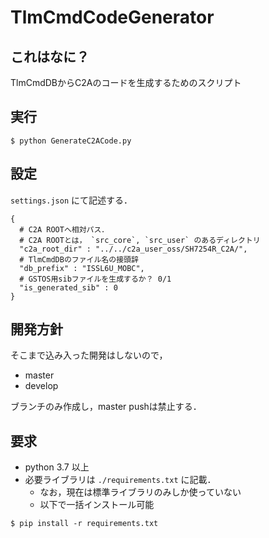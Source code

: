 # TlmCmdCodeGenerator
## これはなに？
TlmCmdDBからC2Aのコードを生成するためのスクリプト

## 実行
```
$ python GenerateC2ACode.py
```

## 設定
`settings.json` にて記述する．

```
{
  # C2A ROOTへ相対パス．
  # C2A ROOTとは， `src_core`, `src_user` のあるディレクトリ
  "c2a_root_dir" : "../../c2a_user_oss/SH7254R_C2A/",
  # TlmCmdDBのファイル名の接頭辞
  "db_prefix" : "ISSL6U_MOBC",
  # GSTOS用sibファイルを生成するか？ 0/1
  "is_generated_sib" : 0
}
```


## 開発方針
そこまで込み入った開発はしないので，

- master
- develop

ブランチのみ作成し，master pushは禁止する．


## 要求
- python 3.7 以上
- 必要ライブラリは `./requirements.txt` に記載．
	- なお，現在は標準ライブラリのみしか使っていない
	- 以下で一括インストール可能
```
$ pip install -r requirements.txt
```

